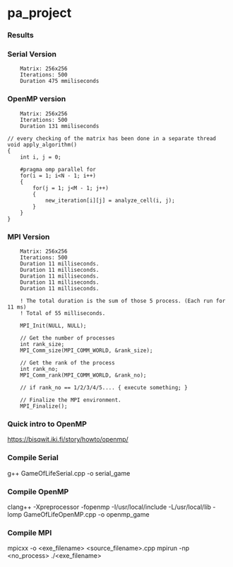 # pa_project

### Results

### Serial Version
        Matrix: 256x256
        Iterations: 500
        Duration 475 mmiliseconds

### OpenMP version
        Matrix: 256x256
        Iterations: 500
        Duration 131 mmiliseconds

```
// every checking of the matrix has been done in a separate thread
void apply_algorithm()
{
    int i, j = 0;

    #pragma omp parallel for
    for(i = 1; i<N - 1; i++)
    {
        for(j = 1; j<M - 1; j++)
        {
            new_iteration[i][j] = analyze_cell(i, j);
        }
    }
}
```

### MPI Version
        Matrix: 256x256
        Iterations: 500
        Duration 11 milliseconds.
        Duration 11 milliseconds.
        Duration 11 milliseconds.
        Duration 11 milliseconds.
        Duration 11 milliseconds.
        
        ! The total duration is the sum of those 5 process. (Each run for 11 ms) 
        ! Total of 55 milliseconds.
```
    MPI_Init(NULL, NULL);

    // Get the number of processes
    int rank_size;
    MPI_Comm_size(MPI_COMM_WORLD, &rank_size);

    // Get the rank of the process
    int rank_no;
    MPI_Comm_rank(MPI_COMM_WORLD, &rank_no);

    // if rank_no == 1/2/3/4/5.... { execute something; }
    
    // Finalize the MPI environment.
    MPI_Finalize();

```

### Quick intro to OpenMP
https://bisqwit.iki.fi/story/howto/openmp/

### Compile Serial 
g++ GameOfLifeSerial.cpp -o serial_game

### Compile OpenMP
 clang++ -Xpreprocessor -fopenmp -I/usr/local/include -L/usr/local/lib -lomp  GameOfLifeOpenMP.cpp -o openmp_game
 
 ### Compile MPI
mpicxx -o <exe_filename> <source_filename>.cpp
mpirun -np <no_process> ./<exe_filename>

